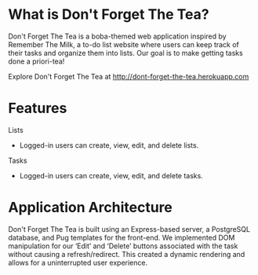 # What is Don't Forget The Tea?

Don't Forget The Tea is a boba-themed web application inspired by Remember The Milk, a to-do list website where users can keep track of their tasks and organize them into lists. Our goal is to make getting tasks done a priori-tea!

Explore Don't Forget The Tea at http://dont-forget-the-tea.herokuapp.com

# Features
Lists
- Logged-in users can create, view, edit, and delete lists.

Tasks
- Logged-in users can create, view, edit, and delete tasks.

# Application Architecture
Don't Forget The Tea is built using an Express-based server, a PostgreSQL database, and Pug templates for the front-end. We implemented DOM manipulation for our ‘Edit’ and ‘Delete’ buttons associated with the task without causing a refresh/redirect. This created a dynamic rendering and allows for a uninterrupted user experience.
